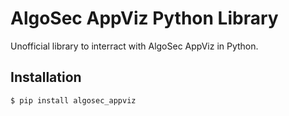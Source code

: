 # AlgoSec AppViz Python Library

Unofficial library to interract with AlgoSec AppViz in Python.

## Installation

```shell
$ pip install algosec_appviz
```
